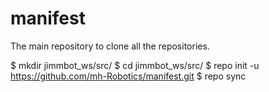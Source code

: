 # manifest
The main repository to clone all the repositories.

$ mkdir jimmbot_ws/src/
$ cd jimmbot_ws/src/
$ repo init -u https://github.com/mh-Robotics/manifest.git
$ repo sync
